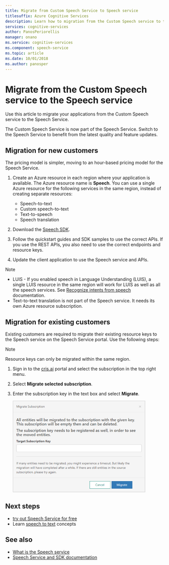 ```yaml
---
title: Migrate from Custom Speech Service to Speech service
titlesuffix: Azure Cognitive Services 
description: Learn how to migration from the Custom Speech service to the Speech Service.
services: cognitive-services
author: PanosPeriorellis
manager: onano
ms.service: cognitive-services
ms.component: speech-service
ms.topic: article
ms.date: 10/01/2018
ms.author: panosper
---
```

# Migrate from the Custom Speech service to the Speech service

Use this article to migrate your applications from the Custom Speech service to the Speech Service.

The Custom Speech Service is now part of the Speech Service. Switch to the Speech Service to benefit from the latest quality and feature updates.
 
## Migration for new customers

The pricing model is simpler, moving to an hour-based pricing model for the Speech Service.   

1. Create an Azure resource in each region where your application is available. The Azure resource name is **Speech**. You can use a single Azure resource for the following services in the same region, instead of creating separate resources:

    * Speech-to-text
    * Custom speech-to-text
    * Text-to-speech
    * Speech translation

2. Download the [Speech SDK](speech-sdk.md). 

3. Follow the quickstart guides and SDK samples to use the correct APIs. If you use the REST APIs, you also need to use the correct endpoints and resource keys. 

4. Update the client application to use the Speech service and APIs. 

> [!NOTE]
> * LUIS - If you enabled speech in Language Understanding (LUIS), a single LUIS resource in the same region will work for LUIS as well as all the speech services. See [Recognize intents from speech](how-to-recognize-intents-from-speech-csharp.md) documentation.
> * Text-to-text translation is not part of the Speech service. It needs its own Azure resource subscription.
  


## Migration for existing customers

Existing customers are required to migrate their existing resource keys to the Speech service on the Speech Service portal. Use the following steps: 

> [!NOTE] 
> Resource keys can only be migrated within the same region. 

1. Sign in to the [cris.ai](http://www.cris.ai) portal and select the subscription in the top right menu. 

2. Select **Migrate selected subscription**.

3. Enter the subscription key in the text box and select **Migrate**.

    ![Enter subscription to migrate](./media/migrate-from-custom-speech-service/migrate-dialog.png)

## Next steps

* [try out Speech Service for free](get-started.md)
* Learn [speech to text](./speech-to-text.md) concepts

## See also

* [What is the Speech service](overview.md)
* [Speech Service and SDK documentation](speech-sdk.md#get-the-sdk)